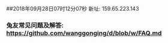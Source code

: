 ##2018年09月28日07时12分07秒 新址: 159.65.223.143
### 兔友常见问题及解答: https://github.com/wanggonging/d/blob/w/FAQ.md

